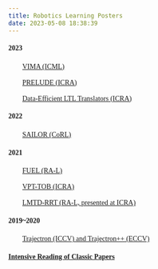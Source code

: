 ```yaml
---
title: Robotics Learning Posters
date: 2023-05-08 18:38:39
---
```


#### <font face="Times">2023</font>

&emsp;&emsp;<font face="Times">[VIMA (ICML)](https://nicewang.github.io/niceproject/learning/robotics/vima.pdf)</font>

&emsp;&emsp;<font face="Times">[PRELUDE (ICRA)](https://nicewang.github.io/niceproject/learning/robotics/prelude.pdf)</font>

&emsp;&emsp;<font face="Times">[Data-Efficient LTL Translators (ICRA)](https://nicewang.github.io/niceproject/learning/robotics/data_efficient_ltl_translators.pdf)</font>

#### <font face="Times">2022</font>

&emsp;&emsp;<font face="Times">[SAILOR (CoRL)](https://nicewang.github.io/niceproject/learning/robotics/sailor.pdf)</font>

#### <font face="Times">2021</font>

&emsp;&emsp;<font face="Times">[FUEL (RA-L)](https://nicewang.github.io/niceproject/learning/robotics/fuel.pdf)</font>

&emsp;&emsp;<font face="Times">[VPT-TOB (ICRA)](https://nicewang.github.io/niceproject/learning/robotics/vpt_tob.pdf)</font>

&emsp;&emsp;<font face="Times">[LMTD-RRT (RA-L, presented at ICRA)](https://nicewang.github.io/niceproject/learning/robotics/lmtd_rrt.pdf)</font>

#### <font face="Times">2019~2020</font>

&emsp;&emsp;<font face="Times">[Trajectron (ICCV) and Trajectron++ (ECCV)](https://nicewang.github.io/niceproject/learning/robotics/trajectron.pdf)</font>

#### <font face="Times">[Intensive Reading of Classic Papers](https://nicewang.github.io/niceproject/learning/robotics/classic)</font>
